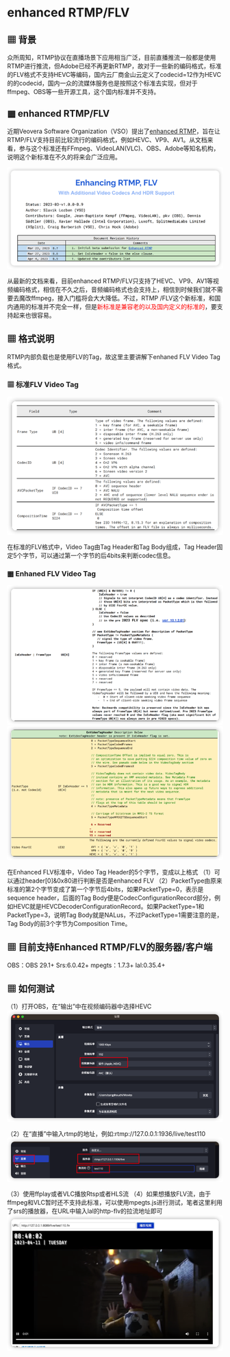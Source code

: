 # enhanced RTMP/FLV

## ▦ 背景
众所周知，RTMP协议在直播场景下应用相当广泛，目前直播推流一般都是使用RTMP进行推流，但Adobe已经不再更新RTMP，故对于一些新的编码格式，标准的FLV格式不支持HEVC等编码，国内云厂商金山云定义了codecid=12作为HEVC的的codecid，国内一众的流媒体服务也是按照这个标准去实现，但对于ffmpeg、OBS等一些开源工具，这个国内标准并不支持。

## ▦ enhanced RTMP/FLV
近期Veovera Software Organization（VSO）提出了[enhanced RTMP](https://github.com/veovera/enhanced-rtmp)，旨在让RTMP/FLV支持目前比较流行的编码格式，例如HEVC、VP9、AV1。从文档来看，参与这个标准还有FFmpeg、VideoLAN(VLC)、OBS、Adobe等知名机构，说明这个新标准在不久的将来会广泛应用。

![节点](./_media/enhanced-rtmp_1.png)

从最新的文档来看，目前enhanced RTMP/FLV只支持了HEVC、VP9、AV1等视频编码格式，相信在不久之后，音频编码格式也会支持上，相信到时候我们就不需要去魔改ffmpeg，接入门槛将会大大降低。不过，RTMP /FLV这个新标准，和国内通用的标准并不完全一样，但是<font color="red">新标准是兼容老的以及国内定义的标准的</font>，要支持起来也很容易。

## ▦ 格式说明
RTMP内部负载也是使用FLV的Tag，故这里主要讲解下enhaned FLV Video Tag格式。

### ▦ 标准FLV Video Tag
![节点](./_media/enhanced-rtmp_2.png)

在标准的FLV格式中，Video Tag由Tag Header和Tag Body组成，Tag Header固定5个字节，可以通过第一个字节的后4bits来判断codec信息。

### ▦ Enhaned FLV Video Tag
![节点](./_media/enhanced-rtmp_3.png)
![节点](./_media/enhanced-rtmp_4.png)

在Enhanced FLV标准中，Video Tag Header的5个字节，变成以上格式
（1）可以通过header[0]&0x80进行判断是否是enhanced FLV
（2）PacketType由原来标准的第2个字节变成了第一个字节后4bits，如果PacketType=0，表示是sequence header，后面的Tag Body便是CodecConfigurationRecord部分，例如HEVC就是HEVCDecoderConfigurationRecord。如果PacketType=1和PacketType=3，说明Tag Body就是NALus，不过PacketType=1需要注意的是，Tag Body的前3个字节为Composition Time。

## ▦ 目前支持Enhanced RTMP/FLV的服务器/客户端
OBS：OBS 29.1+
Srs:6.0.42+
mpegts：1.7.3+
lal:0.35.4+

## ▦ 如何测试
（1）打开OBS，在“输出”中在视频编码器中选择HEVC
![节点](./_media/enhanced-rtmp_5.png)

（2）在“直播”中输入rtmp的地址，例如:rtmp://127.0.0.1:1936/live/test110
![节点](./_media/enhanced-rtmp_6.png)

（3）使用ffplay或者VLC播放Rtsp或者HLS流
（4）如果想播放FLV流，由于ffmpeg和VLC暂时还不支持此标准，可以使用mpegts.js进行测试，笔者这里利用了srs的播放器，在URL中输入lal的http-flv的拉流地址即可
![节点](./_media/enhanced-rtmp_7.png)